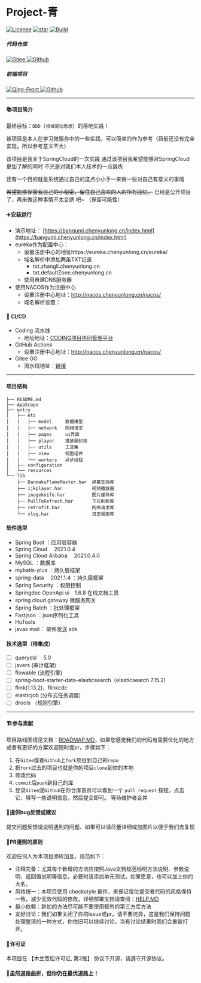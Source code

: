 # Project-青

[![License](https://img.shields.io/badge/licence-MulanPSL2-blue)](http://license.coscl.org.cn/MulanPSL2)
[![star](https://gitee.com/stanChen/qing/badge/star.svg?theme=dark)](https://gitee.com/stanChen/qing)
[![Build](https://github.com/stanic-xyz/qing/actions/workflows/build.yml/badge.svg?branch=main)](https://github.com/stanic-xyz/qing/actions/workflows/build.yml)

##### 代码仓库

<p>
  <a href="https://gitee.com/stanChen/qing">
    <img alt="Gitee" src="https://img.shields.io/badge/-Gitee-C71D23?style=flat&logo=gitee&logoColor=white" />
  </a>
  <a href="https://github.com/stanic-xyz/qing">
    <img alt="Github" src="https://img.shields.io/badge/-Github-181717?style=flat&logo=Github&logoColor=white" />
  </a>
</p>

##### 前端项目

<p>
  <a href="https://gitee.com/stanChen/qing-frontend">
    <img alt="Qing-Front" src="https://img.shields.io/badge/-Gitee-C71D23?style=flat&logo=gitee&logoColor=white" />
  </a>
  <a href="https://github.com/stanic-xyz/qing-frontend">
    <img alt="Github" src="https://img.shields.io/badge/-Github-181717?style=flat&logo=Github&logoColor=white" />
  </a>
</p>

---

#### 📚项目简介

最终目标：`DDD`（`领域驱动思想`）的落地实践！

该项目是本人在学习微服务中的一些实践，可以简单的作为参考（目前还没有完全实现，所以参考意义不大）

该项目是我关于SpringCloud的一次实践 通过该项目我希望能够对SpringCloud更加了解的同时 不光是对我们本人技术的一点锻炼

还有一个目的就是系统通过自己的这点小小手一来做一些对自己有意义的事情

~~希望能够保管我自己的小秘密，留住自己喜欢的人的所有回忆。~~
已经是公开项目了，再来做这种事情不太合适 吧~ （保留可能性）

#### ✈️安装运行

- 演示地址： [https://bangumi.chenyunlong.cn/index.html](https://bangumi.chenyunlong.cn/index.html)
- eureka作为配置中心：
    - 设置注册中心的地址https://eureka.chenyunlong.cn/eureka/
    - 域名解析中添加两条TXT记录
        - txt.zhangli.chenyunlong.cn
        - txt.defaultZone.chenyunlong.cn
    - 使用自建DNS服务器
- 使用NACOS作为注册中心
    - 设置注册中心地址：http://nacos.chenyunlong.cn/nacos/
    - 域名解析设置：

#### 🔁 CI/CD

- Coding 流水线
    - 地址地址：[CODING项目协同管理平台](https://stanic.coding.net/p/qing)
- GitHub Actions
    - 设置注册中心地址：http://nacos.chenyunlong.cn/nacos/
- Gitee GO
    - 流水线地址：[链接](https://gitee.com/stanChen/qing/gitee_go/pipelines)

---

#### 项目结构

```shell
├── README.md
├── AppScope
├── entry
│   ├── ets
│   │   ├── model     数据模型          
│   │   ├── network   网络请求
│   │   ├── pages     ui界面
│   │   ├── player    播放器封装
│   │   ├── utils     工具集
│   │   ├── view      视图组件
│   │   └── workers   异步线程  
│   ├── configuration
│   └── resources
└── lib   
    ├── DanmakuFlameMaster.har  弹幕支持库
    ├── ijkplayer.har           视频播放器
    ├── imageknife.har          图片缓存库
    ├── PullToRefresh.har       下拉刷新库
    ├── retrofit.har            网络请求库
    └── xlog.har                日志框架库
```

#### 软件选型

- Spring Boot ：应用层容器
- Spring Cloud &emsp;2021.0.4
- Spring Cloud Alibaba &emsp;2021.0.4.0
- MySQL ：数据库
- mybatis-plus ：持久层框架
- spring-data &emsp;2021.1.4 ：持久层框架
- Spring Security ：权限控制
- Springdoc OpenApi ui&emsp;1.6.8 在线文档工具
- spring cloud gateway 微服务网关
- Spring Batch ：批处理框架
- Fastjson ：json序列化工具
- HuTools
- javax mail： 邮件发送 sdk

#### 技术选型（待集成）

* [ ] querydsl &emsp;5.0
* [ ] javers (审计框架)
* [ ] flowable (流程引擎)
* [ ] spring-boot-starter-data-elasticsearch（elasticsearch 7.15.2)
* [ ] flink(1.13.2)，flinkcdc
* [ ] elasticjob (分布式任务调度)
* [ ] drools （规则引擎）

---

#### 🏗️参与贡献

项目路线图请见文档：[ROADMAP.MD](./Roadmap.md)，如果您感觉我们的代码有需要优化的地方或者有更好的方案欢迎随时提pr，步骤如下：

1. 在`Gitee`或者`Github`上`fork`项目到自己的`repo`
2. 把`fork`过去的项目也就是你的项目`clone`到你的本地
3. 修改代码
4. `commit`后`push`到自己的库
5. 登录`Gitee`或`Github`在你仓库首页可以看到一个 `pull request` 按钮，点击它，填写一些说明信息，然后提交即可。
   等待维护者合并

#### 🐞提供bug反馈或建议

提交问题反馈请说明遇到的问题、如果可以请尽量详细或加图片以便于我们去复现

#### 📏PR遵照的原则

欢迎任何人为本项目添砖加瓦，规范如下：

- 注释完备：尤其每个新增的方法应按照Java文档规范标明方法说明、参数说明、返回值说明等信息，必要时请添加单元测试，如果愿意，也可以加上你的大名。
- 风格统一：本项目使用 checkstyle
  插件，来保证每位提交者代码的风格保持一致，减少无效代码的修改。详细部署文档请查阅：[HELP.MD](doc/checkstyle.md)
- 最小依赖：新加的方法尽可能不要使用额外的第三方库方法
- 友好讨论：我们如果关闭了你的issue或pr，请不要诧异，这是我们保持问题处理整洁的一种方式，你依旧可以继续讨论，当有讨论结果时我们会重新打开。

#### 🚚许可证

本项目在 【木兰宽松许可证, 第2版】 协议下开源，请遵守开源协议。

#### 💯虽然道路曲折，但你仍在最优道路上！
